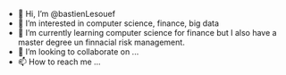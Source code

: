 - 👋 Hi, I’m @bastienLesouef
- 👀 I’m interested in computer science, finance, big data
- 🌱 I’m currently learning computer science for finance but I also have a master degree un finnacial risk management.
- 💞️ I’m looking to collaborate on ...
- 📫 How to reach me ...

<!---
bastienLesouef/bastienLesouef is a ✨ special ✨ repository because its `README.md` (this file) appears on your GitHub profile.
You can click the Preview link to take a look at your changes.
--->

